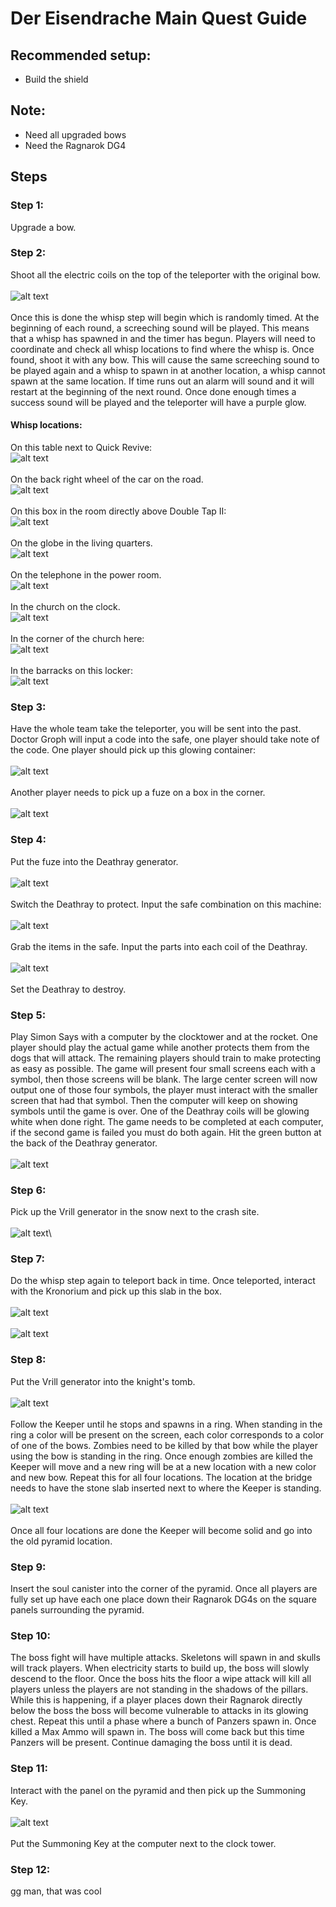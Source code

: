 # Der Eisendrache Main Quest Guide

## Recommended setup:
* Build the shield

## Note:
* Need all upgraded bows
* Need the Ragnarok DG4

## Steps

### Step 1:
Upgrade a bow.

### Step 2:
Shoot all the electric coils on the top of the teleporter with the original bow.\
\
![alt text](images/img1.png)\
\
Once this is done the whisp step will begin which is randomly timed. At the beginning of each round, a screeching sound will be played. This means that a whisp has spawned in and the timer has begun. Players will need to coordinate and check all whisp locations to find where the whisp is. Once found, shoot it with any bow. This will cause the same screeching sound to be played again and a whisp to spawn in at another location, a whisp cannot spawn at the same location. If time runs out an alarm will sound and it will restart at the beginning of the next round. Once done enough times a success sound will be played and the teleporter will have a purple glow.

#### Whisp locations:
On this table next to Quick Revive:\
![alt text](images/img2.png)\
\
On the back right wheel of the car on the road.\
![alt text](images/img3.png)\
\
On this box in the room directly above Double Tap II:\
![alt text](images/img4.png)\
\
On the globe in the living quarters.\
![alt text](images/img5.png)\
\
On the telephone in the power room.\
![alt text](images/img6.png)\
\
In the church on the clock.\
![alt text](images/img7.png)\
\
In the corner of the church here:\
![alt text](images/img8.png)\
\
In the barracks on this locker:\
![alt text](images/img9.png)

### Step 3:
Have the whole team take the teleporter, you will be sent into the past. Doctor Groph will input a code into the safe, one player should take note of the code. One player should pick up this glowing container:\
\
![alt text](images/img10.png)\
\
Another player needs to pick up a fuze on a box in the corner.\
\
![alt text](images/img11.png)

### Step 4:
Put the fuze into the Deathray generator.\
\
![alt text](images/img12.png)\
\
Switch the Deathray to protect. Input the safe combination on this machine:\
\
![alt text](images/img13.png)\
\
Grab the items in the safe. Input the parts into each coil of the Deathray.\
\
![alt text](images/img14.png)\
\
Set the Deathray to destroy.

### Step 5:
Play Simon Says with a computer by the clocktower and at the rocket. One player should play the actual game while another protects them from the dogs that will attack. The remaining players should train to make protecting as easy as possible. The game will present four small screens each with a symbol, then those screens will be blank. The large center screen will now output one of those four symbols, the player must interact with the smaller screen that had that symbol. Then the computer will keep on showing symbols until the game is over. One of the Deathray coils will be glowing white when done right. The game needs to be completed at each computer, if the second game is failed you must do both again. Hit the green button at the back of the Deathray generator.\
\
![alt text](images/img15.png)

### Step 6:
Pick up the Vrill generator in the snow next to the crash site.\
\
![alt text](images/img16.png)\

### Step 7:
Do the whisp step again to teleport back in time. Once teleported, interact with the Kronorium and pick up this slab in the box.\
\
![alt text](images/img17.png)\
\
![alt text](images/img18.png)


### Step 8:
Put the Vrill generator into the knight's tomb.\
\
![alt text](images/img19.png)\
\
Follow the Keeper until he stops and spawns in a ring. When standing in the ring a color will be present on the screen, each color corresponds to a color of one of the bows. Zombies need to be killed by that bow while the player using the bow is standing in the ring. Once enough zombies are killed the Keeper will move and a new ring will be at a new location with a new color and new bow. Repeat this for all four locations. The location at the bridge needs to have the stone slab inserted next to where the Keeper is standing.\
\
![alt text](images/img20.png)\
\
Once all four locations are done the Keeper will become solid and go into the old pyramid location.

### Step 9:
Insert the soul canister into the corner of the pyramid. Once all players are fully set up have each one place down their Ragnarok DG4s on the square panels surrounding the pyramid.

### Step 10:
The boss fight will have multiple attacks. Skeletons will spawn in and skulls will track players. When electricity starts to build up, the boss will slowly descend to the floor. Once the boss hits the floor a wipe attack will kill all players unless the players are not standing in the shadows of the pillars. While this is happening, if a player places down their Ragnarok directly below the boss the boss will become vulnerable to attacks in its glowing chest. Repeat this until a phase where a bunch of Panzers spawn in. Once killed a Max Ammo will spawn in. The boss will come back but this time Panzers will be present. Continue damaging the boss until it is dead.

### Step 11:
Interact with the panel on the pyramid and then pick up the Summoning Key.\
\
![alt text](images/img21.png)\
\
Put the Summoning Key at the computer next to the clock tower.

### Step 12:
gg man, that was cool
